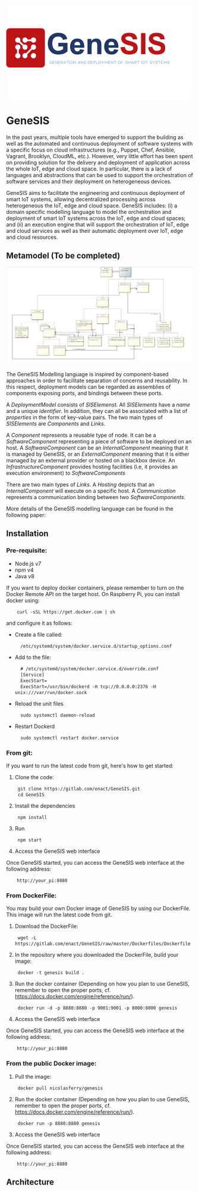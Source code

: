 ![alt text](src/public/img/GeneSISLogo.png "GeneSIS")


# GeneSIS
In the past years, multiple tools have emerged to support the building as well as the automated and continuous deployment of software systems with a specific focus on cloud infrastructures (e.g., Puppet, Chef, Ansible, Vagrant, Brooklyn, CloudML, etc.). However, very little effort has been spent on providing solution for the delivery and deployment of application across the whole IoT, edge and cloud space. In particular, there is a lack of languages and abstractions that can be used to support the orchestration of software services and their deployment on heterogeneous devices.

GeneSIS aims to facilitate the engineering and continuous deployment of smart IoT systems, allowing decentralized processing across heterogeneous the IoT, edge and cloud space. GeneSIS includes: (i) a domain specific modelling language to model the orchestration and deployment of smart IoT systems across the IoT, edge and cloud spaces; and (ii) an execution engine that will support the orchestration of IoT, edge and cloud services as well as their automatic deployment over IoT, edge and cloud resources.

## Metamodel (To be completed)
![alt text](docs/genesis-metamodel.png "GeneSIS - Metamodel")

The GeneSIS Modelling language is inspired by component-based approaches in order to facilitate separation of concerns and reusability. In this respect, deployment models can be regarded as assemblies of components exposing ports, and bindings between these ports.

A _DeploymentModel_ consists of _SISElemenst_. All _SISElements_ have a _name_ and a unique _identifier_. In addition, they can all be associated with a list of _properties_ in the form of key-value pairs. The two main types of _SISElements_ are _Components_ and _Links_. 

A _Component_ represents a reusable type of node. It can be a _SoftwareComponent_ representing a piece of software to be deployed on an host. A _SoftwareComponent_ can be an _InternalComponent_ meaning that it is managed by GeneSIS, or an _ExternalComponent_ meaning that it is either managed by an external provider or hosted on a blackbox device. An _InfrastructureComponent_ provides hosting facilities (i.e, it provides an execution environment) to _SoftwareComponents_

There are two main types of _Links_. A _Hosting_ depicts that an _InternalComponent_ will execute on a specific host. A _Communication_ represents a communication binding between two _SoftwareComponents_.

More details of the GeneSIS modelling language can be found in the following paper:

## Installation

### Pre-requisite:
* Node.js v7
* npm v4
* Java v8

If you want to deploy docker containers, please remember to turn on the Docker Remote API on the target host. 
On Raspberry Pi, you can install docker using:

        curl -sSL https://get.docker.com | sh

and configure it as follows:
* Create a file called:

        /etc/systemd/system/docker.service.d/startup_options.conf

* Add to the file:

        # /etc/systemd/system/docker.service.d/override.conf
        [Service]
        ExecStart=
        ExecStart=/usr/bin/dockerd -H tcp://0.0.0.0:2376 -H unix:///var/run/docker.sock

* Reload the unit files

        sudo systemctl daemon-reload

* Restart Dockerd

        sudo systemctl restart docker.service



### From git:
If you want to run the latest code from git, here's how to get started:

1. Clone the code:

        git clone https://gitlab.com/enact/GeneSIS.git
        cd GeneSIS

2. Install the dependencies

        npm install

4. Run

        npm start

5. Access the GeneSIS web interface

Once GeneSIS started, you can access the GeneSIS web interface at the following address:

        http://your_pi:8880

### From DockerFile:
You may build your own Docker image of GeneSIS by using our DockerFile. This image will run the latest code from git. 

1. Download the DockerFile:

        wget -L https://gitlab.com/enact/GeneSIS/raw/master/Dockerfiles/Dockerfile

2. In the repository where you downloaded the DockerFile, build your image:

        docker -t genesis build .

3. Run the docker container (Depending on how you plan to use GeneSIS, remember to open the proper ports, cf. https://docs.docker.com/engine/reference/run/).

        docker run -d -p 8880:8880 -p 9001:9001 -p 8000:8000 genesis

4. Access the GeneSIS web interface

Once GeneSIS started, you can access the GeneSIS web interface at the following address:

        http://your_pi:8880

### From the public Docker image:
1. Pull the image:

        docker pull nicolasferry/genesis

2. Run the docker container (Depending on how you plan to use GeneSIS, remember to open the proper ports, cf. https://docs.docker.com/engine/reference/run/).

        docker run -p 8880:8880 genesis

3. Access the GeneSIS web interface

Once GeneSIS started, you can access the GeneSIS web interface at the following address:

        http://your_pi:8880

## Architecture
